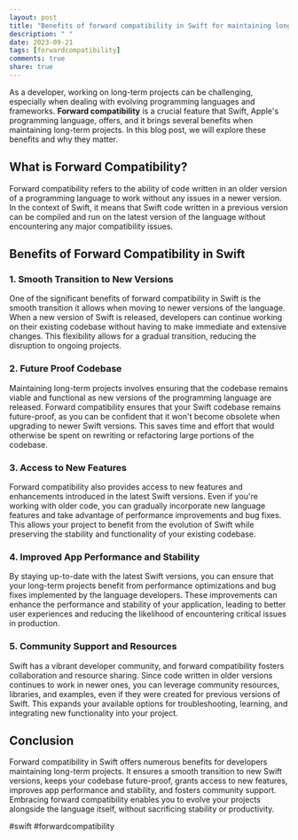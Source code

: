```yaml
---
layout: post
title: "Benefits of forward compatibility in Swift for maintaining long-term projects"
description: " "
date: 2023-09-21
tags: [forwardcompatibility]
comments: true
share: true
---
```


As a developer, working on long-term projects can be challenging, especially when dealing with evolving programming languages and frameworks. **Forward compatibility** is a crucial feature that Swift, Apple's programming language, offers, and it brings several benefits when maintaining long-term projects. In this blog post, we will explore these benefits and why they matter.

## What is Forward Compatibility?

Forward compatibility refers to the ability of code written in an older version of a programming language to work without any issues in a newer version. In the context of Swift, it means that Swift code written in a previous version can be compiled and run on the latest version of the language without encountering any major compatibility issues.

## Benefits of Forward Compatibility in Swift

### 1. Smooth Transition to New Versions

One of the significant benefits of forward compatibility in Swift is the smooth transition it allows when moving to newer versions of the language. When a new version of Swift is released, developers can continue working on their existing codebase without having to make immediate and extensive changes. This flexibility allows for a gradual transition, reducing the disruption to ongoing projects.

### 2. Future Proof Codebase

Maintaining long-term projects involves ensuring that the codebase remains viable and functional as new versions of the programming language are released. Forward compatibility ensures that your Swift codebase remains future-proof, as you can be confident that it won't become obsolete when upgrading to newer Swift versions. This saves time and effort that would otherwise be spent on rewriting or refactoring large portions of the codebase.

### 3. Access to New Features

Forward compatibility also provides access to new features and enhancements introduced in the latest Swift versions. Even if you're working with older code, you can gradually incorporate new language features and take advantage of performance improvements and bug fixes. This allows your project to benefit from the evolution of Swift while preserving the stability and functionality of your existing codebase.

### 4. Improved App Performance and Stability

By staying up-to-date with the latest Swift versions, you can ensure that your long-term projects benefit from performance optimizations and bug fixes implemented by the language developers. These improvements can enhance the performance and stability of your application, leading to better user experiences and reducing the likelihood of encountering critical issues in production.

### 5. Community Support and Resources

Swift has a vibrant developer community, and forward compatibility fosters collaboration and resource sharing. Since code written in older versions continues to work in newer ones, you can leverage community resources, libraries, and examples, even if they were created for previous versions of Swift. This expands your available options for troubleshooting, learning, and integrating new functionality into your project.

## Conclusion

Forward compatibility in Swift offers numerous benefits for developers maintaining long-term projects. It ensures a smooth transition to new Swift versions, keeps your codebase future-proof, grants access to new features, improves app performance and stability, and fosters community support. Embracing forward compatibility enables you to evolve your projects alongside the language itself, without sacrificing stability or productivity.

#swift #forwardcompatibility